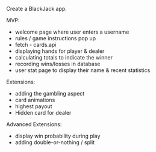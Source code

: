 Create a BlackJack app. 

MVP:

- welcome page where user enters a username
- rules / game instructions pop up
- fetch - cards.api
- displaying hands for player & dealer
- calculating totals to indicate the winner
- recording wins/losses in database
- user stat page to display their name & recent statistics

Extensions:

- adding the gambling aspect
- card animations
- highest payout
- Hidden card for dealer

Advanced Extensions:

- display win probability during play
- adding double-or-nothing / split